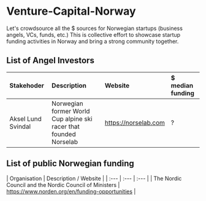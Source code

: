 # Venture-Capital-Norway
Let's crowdsource all the $ sources for Norwegian startups (business angels, VCs, funds, etc.)
This is collective effort to showcase startup funding activities in Norway and bring a strong community together. 

## List of Angel Investors 
| Stakehoder | Description | Website | $ median funding|
| :--- | :--- | :--- | :--- |
| Aksel Lund Svindal | Norwegian former World Cup alpine ski racer that founded Norselab | https://norselab.com |? |


## List of public Norwegian funding 
| Organisation | Description / Website |
| :--- | :--- | :--- |
| The Nordic Council and the Nordic Council of Ministers | https://www.norden.org/en/funding-opportunities |


